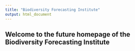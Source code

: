 ```yaml
---
title: "Biodiversity Forecasting Institute"
output: html_document
---
```


## Welcome to the future homepage of the Biodiversity Forecasting Institute

